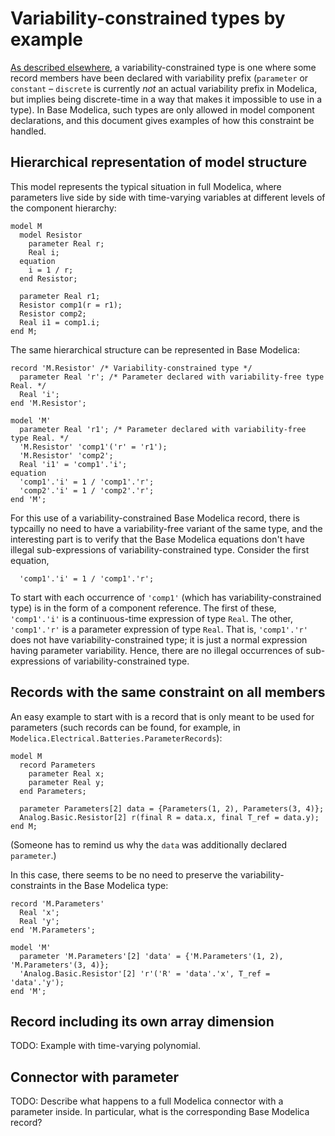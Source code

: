 # Variability-constrained types by example

[As described elsewhere](differences.md), a variability-constrained type is one where some record members have been declared with variability prefix (`parameter` or `constant` – `discrete` is currently _not_ an actual variability prefix in Modelica, but implies being discrete-time in a way that makes it impossible to use in a type).  In Base Modelica, such types are only allowed in model component declarations, and this document gives examples of how this constraint be handled.

## Hierarchical representation of model structure

This model represents the typical situation in full Modelica, where parameters live side by side with time-varying variables at different levels of the component hierarchy:
```
model M
  model Resistor
    parameter Real r;
    Real i;
  equation
    i = 1 / r;
  end Resistor;

  parameter Real r1;
  Resistor comp1(r = r1);
  Resistor comp2;
  Real i1 = comp1.i;
end M;
```

The same hierarchical structure can be represented in Base Modelica:
```
record 'M.Resistor' /* Variability-constrained type */
  parameter Real 'r'; /* Parameter declared with variability-free type Real. */
  Real 'i';
end 'M.Resistor';

model 'M'
  parameter Real 'r1'; /* Parameter declared with variability-free type Real. */
  'M.Resistor' 'comp1'('r' = 'r1');
  'M.Resistor' 'comp2';
  Real 'i1' = 'comp1'.'i';
equation
  'comp1'.'i' = 1 / 'comp1'.'r';
  'comp2'.'i' = 1 / 'comp2'.'r';
end 'M';
```

For this use of a variability-constrained Base Modelica record, there is typcailly no need to have a variability-free variant of the same type, and the interesting part is to verify that the Base Modelica equations don't have illegal sub-expressions of variability-constrained type.  Consider the first equation,
```
  'comp1'.'i' = 1 / 'comp1'.'r';
```
To start with each occurrence of `'comp1'` (which has variability-constrained type) is in the form of a component reference.  The first of these, `'comp1'.'i'` is a continuous-time expression of type `Real`.  The other, `'comp1'.'r'` is a parameter expression of type `Real`.  That is, `'comp1'.'r'` does not have variability-constrained type; it is just a normal expression having parameter variability.  Hence, there are no illegal occurrences of sub-expressions of variability-constrained type.

## Records with the same constraint on all members

An easy example to start with is a record that is only meant to be used for parameters (such records can be found, for example, in `Modelica.Electrical.Batteries.ParameterRecords`):
```
model M
  record Parameters
    parameter Real x;
    parameter Real y;
  end Parameters;

  parameter Parameters[2] data = {Parameters(1, 2), Parameters(3, 4)};
  Analog.Basic.Resistor[2] r(final R = data.x, final T_ref = data.y);
end M;
```

(Someone has to remind us why the `data` was additionally declared `parameter`.)

In this case, there seems to be no need to preserve the variability-constraints in the Base Modelica type:
```
record 'M.Parameters'
  Real 'x';
  Real 'y';
end 'M.Parameters';

model 'M'
  parameter 'M.Parameters'[2] 'data' = {'M.Parameters'(1, 2), 'M.Parameters'(3, 4)};
  'Analog.Basic.Resistor'[2] 'r'('R' = 'data'.'x', T_ref = 'data'.'y');
end 'M';
```

## Record including its own array dimension

TODO: Example with time-varying polynomial.

## Connector with parameter

TODO: Describe what happens to a full Modelica connector with a parameter inside.  In particular, what is the corresponding Base Modelica record?
